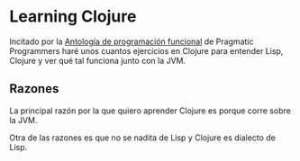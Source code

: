 # Learning Clojure

Incitado por la [Antología de programación funcional](https://pragprog.com/book/ppanth/functional-programming-a-pragpub-anthology) de Pragmatic Programmers haré unos cuantos ejercicios en Clojure para entender Lisp, Clojure y ver qué tal funciona junto con la JVM.

## Razones

La principal razón por la que quiero aprender Clojure es porque corre sobre la JVM.

Otra de las razones es que no se nadita de Lisp y Clojure es dialecto de Lisp.
